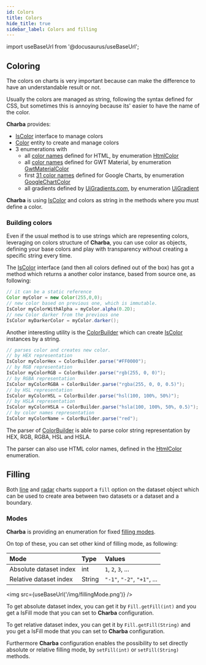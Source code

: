 ```yaml
---
id: Colors
title: Colors
hide_title: true
sidebar_label: Colors and filling
---
```

import useBaseUrl from '@docusaurus/useBaseUrl';

## Coloring

The colors on charts is very important because can make the difference to have an understandable result or not.

Usually the colors are managed as string, following the syntax defined for CSS, but sometimes this is annoying because its' easier to have the name of the color.

**Charba** provides:

 * [IsColor](https://pepstock-org.github.io/Charba/5.2/org/pepstock/charba/client/colors/IsColor.html) interface to manage colors
 * [Color](https://pepstock-org.github.io/Charba/5.2/org/pepstock/charba/client/colors/Color.html) entity to create and manage colors
 * 3 enumerations with
   * all [color names](./tables/HTMLColorsNames) defined for HTML, by enumeration [HtmlColor](https://pepstock-org.github.io/Charba/5.2/org/pepstock/charba/client/colors/HtmlColor.html)
   * all [color names](./tables/GWTMaterialColors) defined for GWT Material, by enumeration [GwtMaterialColor](https://pepstock-org.github.io/Charba/5.2/org/pepstock/charba/client/colors/GwtMaterialColor.html)
   * first [31 color names](./tables/GoogleChartColors) defined for Google Charts, by enumeration [GoogleChartColor](https://pepstock-org.github.io/Charba/5.2/org/pepstock/charba/client/colors/GoogleChartColor.html) 
   * all gradients defined by [UiGradients.com](https://uigradients.com), by enumeration [UiGradient](https://pepstock-org.github.io/Charba/5.2/org/pepstock/charba/client/colors/UiGradient.html)

**Charba** is using [IsColor](https://pepstock-org.github.io/Charba/5.2/org/pepstock/charba/client/colors/IsColor.html) and colors as string in the methods where you must define a color.

### Building colors

Even if the usual method is to use strings which are representing colors, leveraging on colors structure of **Charba**, you can use color as objects, defining your base colors and play with transparency without creating a specific string every time.

The [IsColor](https://pepstock-org.github.io/Charba/5.2/org/pepstock/charba/client/colors/IsColor.html) interface (and then all colors defined out of the box) has got a method which returns a another color instance, based from source one, as following:

```java
// it can be a static reference
Color myColor = new Color(255,0,0);
// new color based on previous one, which is immutable.
IsColor myColorWithAlpha = myColor.alpha(0.2D);
// new Color darker from the previous one
IsColor myDarkerColor = myColor.darker();
```
 
Another interesting utility is the [ColorBuilder](https://pepstock-org.github.io/Charba/5.2/org/pepstock/charba/client/colors/ColorBuilder.html) which can create [IsColor](https://pepstock-org.github.io/Charba/5.2/org/pepstock/charba/client/colors/IsColor.html) instances by a string.

```java
// parses color and creates new color.
// by HEX representation
IsColor myColorHex = ColorBuilder.parse("#FF0000");
// by RGB representation
IsColor myColorRGB = ColorBuilder.parse("rgb(255, 0, 0)");
// by RGBA representation
IsColor myColorRGBA = ColorBuilder.parse("rgba(255, 0, 0, 0.5)");
// by HSL representation
IsColor myColorHSL = ColorBuilder.parse("hsl(100, 100%, 50%)");
// by HSLA representation
IsColor myColorHSLA = ColorBuilder.parse("hsla(100, 100%, 50%, 0.5)");
// by color names representation
IsColor myColorName = ColorBuilder.parse("red");
```

The parser of [ColorBuilder](https://pepstock-org.github.io/Charba/5.2/org/pepstock/charba/client/colors/ColorBuilder.html) is able to parse color string representation by HEX, RGB, RGBA, HSL and HSLA.

The parser can also use HTML color names, defined in the [HtmlColor](https://pepstock-org.github.io/Charba/5.2/org/pepstock/charba/client/colors/HtmlColor.html) enumeration. 

## Filling

Both [line](../charts/ChartLine) and [radar](../charts/ChartRadar) charts support a `fill` option on the dataset object which can be used to create area between two datasets or a dataset and a boundary.

### Modes

**Charba** is providing an enumeration for fixed [filling modes](https://pepstock-org.github.io/Charba/5.2/org/pepstock/charba/client/enums/Fill.html). 

On top of these, you can set other kind of filling mode, as following:

| Mode | Type | Values |
| :--- | :--- | :--- |
| Absolute dataset index | int | `1`, `2`, `3`, ... |
| Relative dataset index | String | `"-1"`, `"-2"`, `"+1"`, ... |

<img src={useBaseUrl('/img/fillingMode.png')} />

To get absolute dataset index, you can get it by `Fill.getFill(int)` and you get a IsFill mode that you can set to **Charba** configuration.

To get relative dataset index, you can get it by `Fill.getFill(String)` and you get a IsFill mode that you can set to **Charba** configuration.

Furthermore **Charba** configuration enables the possibility to set directly absolute or relative filling mode, by `setFill(int)` or `setFill(String)` methods. 
